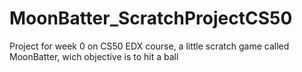 # MoonBatter_ScratchProjectCS50
Project for week 0 on CS50 EDX course, a little scratch game called MoonBatter, wich objective is to hit a ball
